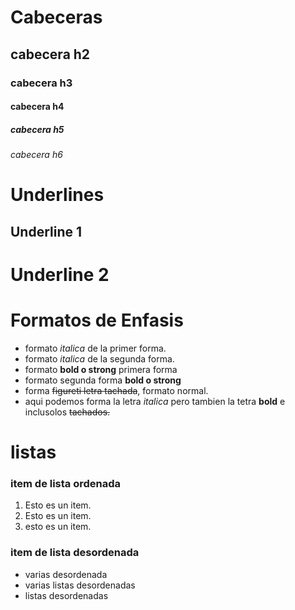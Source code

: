 # Cabeceras 
## cabecera h2
### cabecera h3
#### cabecera h4
##### cabecera h5
###### cabecera h6

# Underlines
Underline 1
--------------

Underline 2
==============

# Formatos de Enfasis
 - formato *italica* de la primer forma.
 - formato _italica_ de la segunda forma.
 - formato **bold o strong** primera forma
 - formato segunda forma __bold o strong__
 - forma ~~figureti letra tachada~~, formato normal.
 - aqui podemos forma la letra *italica* pero tambien la tetra **bold** e inclusolos ~~tachados.~~ 

# listas 
### item de lista ordenada
1. Esto es un item.
2. Esto es un item.
3. esto es un item.

### item de lista desordenada
 - varias desordenada
 - varias listas desordenadas
 - listas desordenadas

